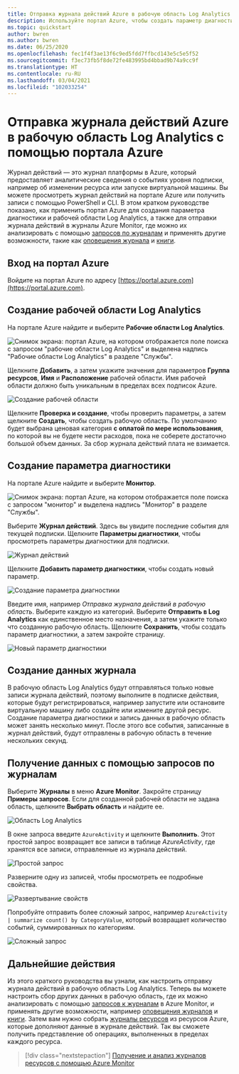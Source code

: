 ```yaml
---
title: Отправка журнала действий Azure в рабочую область Log Analytics с помощью портала Azure
description: Используйте портал Azure, чтобы создать параметр диагностики и рабочую область Log Analytics для отправки журнала действий в журналы Azure Monitor.
ms.topic: quickstart
author: bwren
ms.author: bwren
ms.date: 06/25/2020
ms.openlocfilehash: fec1f4f3ae13f6c9ed5fdd7ffbcd143e5c5e5f52
ms.sourcegitcommit: f3ec73fb5f8de72fe483995bd4bbad9b74a9cc9f
ms.translationtype: HT
ms.contentlocale: ru-RU
ms.lasthandoff: 03/04/2021
ms.locfileid: "102033254"
---
```

# <a name="send-azure-activity-log-to-log-analytics-workspace-using-azure-portal"></a>Отправка журнала действий Azure в рабочую область Log Analytics с помощью портала Azure
Журнал действий — это журнал платформы в Azure, который предоставляет аналитические сведения о событиях уровня подписки, например об изменении ресурса или запуске виртуальной машины. Вы можете просмотреть журнал действий на портале Azure или получить записи с помощью PowerShell и CLI. В этом кратком руководстве показано, как применить портал Azure для создания параметра диагностики и рабочей области Log Analytics, а также для отправки журнала действий в журналы Azure Monitor, где можно их анализировать с помощью [запросов по журналам](../logs/log-query-overview.md) и применять другие возможности, такие как [оповещения журнала](../alerts/alerts-log-query.md) и [книги](../visualize/workbooks-overview.md). 

## <a name="sign-in-to-azure-portal"></a>Вход на портал Azure
Войдите на портал Azure по адресу [https://portal.azure.com](https://portal.azure.com). 



## <a name="create-a-log-analytics-workspace"></a>Создание рабочей области Log Analytics
На портале Azure найдите и выберите **Рабочие области Log Analytics**. 

![Снимок экрана: портал Azure, на котором отображается поле поиска с запросом "рабочие области Log Analytics" и выделена надпись "Рабочие области Log Analytics" в разделе "Службы".](../logs/media/quick-create-workspace/azure-portal-01.png)
  
Щелкните **Добавить**, а затем укажите значения для параметров **Группа ресурсов**, **Имя** и **Расположение** рабочей области. Имя рабочей области должно быть уникальным в пределах всех подписок Azure.

![Создание рабочей области](media/quick-collect-activity-log/create-workspace.png)

Щелкните **Проверка и создание**, чтобы проверить параметры, а затем щелкните **Создать**, чтобы создать рабочую область. По умолчанию будет выбрана ценовая категория **с оплатой по мере использования**, по которой вы не будете нести расходов, пока не соберете достаточно большой объем данных. За сбор журнала действий плата не взимается.


## <a name="create-diagnostic-setting"></a>Создание параметра диагностики
На портале Azure найдите и выберите **Монитор**. 

![Снимок экрана: портал Azure, на котором отображается поле поиска с запросом "монитор" и выделена надпись "Монитор" в разделе "Службы".](media/quick-collect-activity-log/azure-portal-monitor.png)

Выберите **Журнал действий**. Здесь вы увидите последние события для текущей подписки. Щелкните **Параметры диагностики**, чтобы просмотреть параметры диагностики для подписки.

![Журнал действий](media/quick-collect-activity-log/activity-log.png)

Щелкните **Добавить параметр диагностики**, чтобы создать новый параметр. 

![Создание параметра диагностики](media/quick-collect-activity-log/create-diagnostic-setting.png)

Введите имя, например *Отправка журнала действий в рабочую область*. Выберите каждую из категорий. Выберите **Отправить в Log Analytics** как единственное место назначения, а затем укажите только что созданную рабочую область. Щелкните **Сохранить**, чтобы создать параметр диагностики, а затем закройте страницу.

![Новый параметр диагностики](media/quick-collect-activity-log/new-diagnostic-setting.png)

## <a name="generate-log-data"></a>Создание данных журнала
В рабочую область Log Analytics будут отправляться только новые записи журнала действий, поэтому выполните в подписке действия, которые будут регистрироваться, например запустите или остановите виртуальную машину либо создайте или измените другой ресурс. Создание параметра диагностики и запись данных в рабочую область может занять несколько минут. После этого все события, записанные в журнал действий, будут отправлены в рабочую область в течение нескольких секунд.

## <a name="retrieve-data-with-a-log-query"></a>Получение данных с помощью запросов по журналам

Выберите **Журналы** в меню **Azure Monitor**. Закройте страницу **Примеры запросов**. Если для созданной рабочей области не задана область, щелкните **Выбрать область** и найдите ее.

![Область Log Analytics](media/quick-collect-activity-log/log-analytics-scope.png)

В окне запроса введите `AzureActivity` и щелкните **Выполнить**. Этот простой запрос возвращает все записи в таблице *AzureActivity*, где хранятся все записи, отправленные из журнала действий.

![Простой запрос](media/quick-collect-activity-log/query-01.png)

Разверните одну из записей, чтобы просмотреть ее подробные свойства.

![Развертывание свойств](media/quick-collect-activity-log/expand-properties.png)

Попробуйте отправить более сложный запрос, например `AzureActivity | summarize count() by CategoryValue`, который возвращает количество событий, суммированных по категориям.

![Сложный запрос](media/quick-collect-activity-log/query-02.png)


## <a name="next-steps"></a>Дальнейшие действия
Из этого краткого руководства вы узнали, как настроить отправку журнала действий в рабочую область Log Analytics. Теперь вы можете настроить сбор других данных в рабочую область, где их можно анализировать с помощью [запросов к журналам](../logs/log-query-overview.md) в Azure Monitor, и применять другие возможности, например [оповещения журналов](../alerts/alerts-log-query.md) и [книги](../visualize/workbooks-overview.md). Затем вам нужно собрать [журналы ресурсов](../essentials/resource-logs.md) из ресурсов Azure, которые дополняют данные в журнале действий. Так вы сможете получить представление об операциях, выполненных в пределах каждого ресурса.


> [!div class="nextstepaction"]
> [Получение и анализ журналов ресурсов с помощью Azure Monitor](../essentials/tutorial-resource-logs.md)